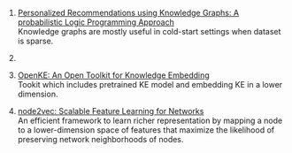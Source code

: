 1. [Personalized Recommendations using Knowledge Graphs: A probabilistic Logic Programming Approach](https://www.cs.cmu.edu/~wcohen/postscript/recsys-2016.pdf)  
Knowledge graphs are mostly useful in cold-start settings when dataset is sparse. 

2.


3. [OpenKE: An Open Toolkit for Knowledge Embedding](https://www.aclweb.org/anthology/D18-2024/)  
Tookit which includes pretrained KE model and embedding KE in a lower dimension. 

4. [node2vec: Scalable Feature Learning for Networks](https://cs.stanford.edu/~jure/pubs/node2vec-kdd16.pdf)  
An efficient framework to learn richer representation by mapping a node to a lower-dimension space of features that maximize the likelihood of preserving network neighborhoods of nodes.  

